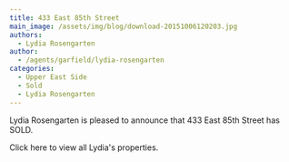```yaml
---
title: 433 East 85th Street
main_image: /assets/img/blog/download-20151006120203.jpg
authors:
  - Lydia Rosengarten
author:
  - /agents/garfield/lydia-rosengarten
categories:
  - Upper East Side
  - Sold
  - Lydia Rosengarten
---
```

<p>Lydia Rosengarten is pleased to announce that 433 East 85th Street has SOLD. <br style="line-height: 21.4667px;">
</p><p>Click here to view all Lydia's properties.
</p>